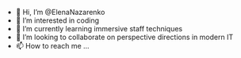 - 👋 Hi, I’m @ElenaNazarenko
- 👀 I’m interested in coding
- 🌱 I’m currently learning immersive staff techniques
- 💞️ I’m looking to collaborate on perspective directions in modern IT
- 📫 How to reach me ...

<!---
ElenaNazarenko/ElenaNazarenko is a ✨ special ✨ repository because its `README.md` (this file) appears on your GitHub profile.
You can click the Preview link to take a look at your changes.
--->
